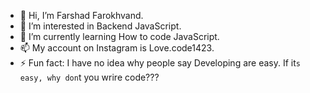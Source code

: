 - 👋 Hi, I’m Farshad Farokhvand.
- 👀 I’m interested in Backend JavaScript.
- 🌱 I’m currently learning How to code JavaScript.
- 📫 My account on Instagram is Love.code1423.
- ⚡ Fun fact: I have no idea why people say Developing are easy. If  it`s easy, why don`t you wrire code???

<!---
Love-Code1423/Love-Code1423 is a ✨ special ✨ repository because its `README.md` (this file) appears on your GitHub profile.
You can click the Preview link to take a look at your changes.
--->
